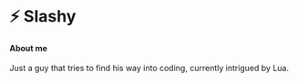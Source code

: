 # ⚡ Slashy

#### About me
Just a guy that tries to find his way into coding, currently intrigued by Lua.
